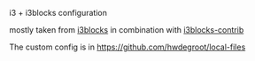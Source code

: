 i3 + i3blocks configuration

mostly taken from [i3blocks](https://github.com/vivien/i3blocks) in combination with [i3blocks-contrib](https://github.com/vivien/i3blocks-contrib)

The custom config is in https://github.com/hwdegroot/local-files
